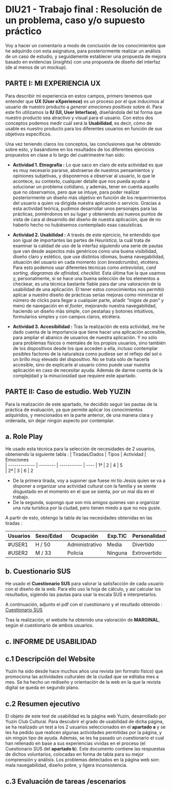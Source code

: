 # DIU21 - Trabajo final : Resolución de un problema, caso y/o supuesto práctico
Voy a hacer un comentario a modo de conclusión de los conocimientos que he adquirido con esta asignatura, para posteriormente realizar un análisis de un caso de estudio, y seguidamente establecer una propuesta de
mejora basado en evidencias (*insights*) con una propuesta de diseño del interfaz (de al menos de un
mockup).


## PARTE I: MI EXPERIENCIA UX

   Para describir mi experiencia en estos campos, primero tenemos que entender que **UX (User eXperience)** es un proceso por el que inducimos al usuario de nuestro producto a *generar emociones positivas* sobre él. Para este fin utilizamos la **IU (UI, User Interface)**, diseñándola del tal forma que nuestro producto sea atractivo y visual para el usuario. Con estos dos conceptos podemos medir cuál será la **Usabilidad**, es decir, cómo de usable es nuestro producto para los diferentes usuarios en función de sus objetivos específicos. 

   Una vez teniendo claros los conceptos, las conclusiones que he obtenido sobre esto, y basándome en los resultados de los diferentes ejercicios propuestos en clase a lo largo del cuatrimestre han sido:
    
   * **Actividad 1. Etnografía :**
    Lo que saco en claro de esta actividad es que es muy necesario pararse, abstraerse de nuestros pensamientos y opiniones subjetivas, y disponernos a observar al usuario, lo que le acontece, su contexto, cualquier detalle que nos pueda ayudar a solucionar un problema cotidiano, y además, tener en cuenta aquello que no observamos, pero que se intuye, para poder realizar posteriormente un diseño más objetivo en función de los requerimientos del usuario a quien va dirigida nuestra aplicación o servicio. Gracias a esta actividad teórica, pudimos desarrollar unos personajes para las prácticas, poniéndonos en su lugar y obteniendo así nuevos puntos de vista de cara al desarrollo del diseño de nuestra aplicación, que de no haberlo hecho no hubiésemos contemplado esas casuísticas.
    
   * **Actividad 2. Usabilidad :**
    A través de este ejercicio, he entendido que son igual de importantes las partes de *Heurística*, la cuál trata de examinar la calidad de uso de la interfaz siguiendo una serie de pautas que van desde aspectos más genéricos como una buena visibilidad, diseño claro y estético, que use distintos idiomas, buena navegabilidad, situación del usuario en cada momento (con *breadcrumbs*), etcétera. Para esto podemos usar diferentes técnicas como *entrevistas, card sorting, diagramas de afinidad, checklist.* Esta última fue la que usamos y, personalmente, si se hace una buena selección de los elementos a checkear, es una técnica bastante fiable para dar una valoración de la usabilidad de una aplicación. El tener estos conocimientos nos permitió aplicar a nuestro diseño de prácticas serias mejoras como minimizar el número de clicks para llegar a cualquier parte, añadir *"migas de pan"* y menú de navegación en el *footer*,  mejorando nuestra navegabilidad, haciendo un diseño más simple, con pestañas y botones intuitivos, formularios simples y con campos claros, etcétera. 
    
   * **Actividad 3. Accesibilidad :**
   Tras la realización de esta actividad, me he dado cuenta de la importancia que tiene hacer una aplicación accesible, para ampliar el abanico de usuarios de nuestra aplicación. Y no sólo para problemas físicos o mentales de los propios usuarios, sino también de los dispositivos desde los que acceden a ella, incluso contemplar posibles factores de la naturaleza como pudiese ser el reflejo del sol o un brillo muy elevado del dispositivo. No se trata sólo de hacerla accesible, sino de explicarle al usuario cómo puede usar nuestra aplicación en caso de necesitar ayuda. Además de darme cuenta de la complejidad y la minuciosidad que requiere este apartado. 
   

## PARTE II: Caso de estudio. Web YUZIN
   Para la realización de este apartado, he decidido seguir las pautas de la práctica de evaluación, ya que permite aplicar los conocimientos adquiridos, y mencionados en la parte anterior, de una manera clara y ordenada, sin dejar ningún aspecto por contemplar. 

**a. Role Play**
---

   He usado esta técnica para la selección de necesidades de 2 usuarios, obteniendo la siguiente tabla :
   | Tiradas/Dados | Tipos     | Actividad   |  Emociones   
| ------------- | -------- | ----------- | ----
| 1ª  |  2 | 4  | 5   
| 2ª  |  3 | 6  | 2

- De la primera tirada, voy a suponer que fuese mi tío Jesús quien se va a disponer a organizar una actividad cultural con la familia y se siente disgustado en el momento en el que se sienta, por un mal día en el trabajo.
- De la segunda, supongo que son mis amigos quienes van a organizar una ruta turística por la ciudad, pero tienen miedo a que no nos guste. 

A partir de esto, obtengo la tabla de las necesidades obtenidas en las tiradas :

| Usuarios | Sexo/Edad     | Ocupación   |  Exp.TIC    | Personalidad | Plataforma 
| ------------- | -------- | ----------- | ----------- | -----------  | ---------- 
| #USER1  | H / 50   | Administrativo  | Media       | Divertido | Web        
| #USER2  | M / 33   | Policía  | Ninguna       | Extrovertido       | Web   


**b. Cuestionario SUS**
---
   
   He usado el **Cuestionario SUS** para valorar la satisfacción de cada usuario con el diseño de la web. Para ello uso la hoja de cálculo, y así calcular los resultados, sigiendo las pautas para usar la escala SUS e interpretarlos.

A continuación, adjunto el pdf con el cuestionario y el resultado obtenido :
[Cuestionario SUS](https://github.com/Jesus715/DIU21-TrabajoFinal/blob/main/Cuestionario_SUS.pdf)

Tras la realización, el website ha obtenido una valoración de **MARGINAL**, según el cuestionario de ambos usuarios.


**c. INFORME DE USABILIDAD**
---

   **c.1 Descripción del Website**
   ---
      
   Yuzin ha sido desde hace muchos años una revista (en formato físico) que promociona las
   actividades culturales de la ciudad que se editaba mes a mes. Se ha hecho un rediseño y orientación de la web en la que la revista digital se queda en
   segundo plano.
   
   **c.2 Resumen ejecutivo**
   ---
   
   El objeto de este test de usabilidad es la página web Yuzin, desarrollado por Yuzin Club Cultural. Para descubrir el grado de usabilidad de dicha página, se ha realizado un test a los 2 usuarios seleccionados en el **apartado a** y se les ha pedido que realicen algunas actividades permitidas por la página, y sin
ningún tipo de ayuda. Además, se les ha pasado un cuestionario el cual han rellenado en base a sus experiencias vividas en el proceso (el Cuestionario SUS del **apartado b**).
Este documento contiene las respuestas de dichos voluntarios, colocadas en forma de tabla para su mejor comprensión y análisis.
Los problemas detectados en la página web son: mala navegabilidad, diseño pobre, y ligera inconsistencia.

   **c.3 Evaluación de tareas /escenarios**
   ---
   
